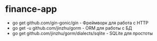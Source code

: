 # finance-app

- go get github.com/gin-gonic/gin - Фреймворк для работа с HTTP
- go get -u github.com/jinzhu/gorm - ORM для работы с БД
- go get github.com/jinzhu/gorm/dialects/sqlite - SQLite для простоты